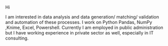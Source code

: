 
Hi

I am interested in data analysis and data generation/ matching/ validation and automation of these processes.
I work on Python Pandas, NumPy ,Knime, Excel, Powershell.
Currently I am employed in public administration but I have working experience in private sector as well, especially in IT consulting.






<!---
TomaszZy/TomaszZy is a ✨ special ✨ repository because its `README.md` (this file) appears on your GitHub profile.
You can click the Preview link to take a look at your changes.
--->

